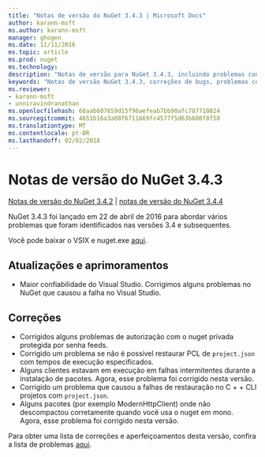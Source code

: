 ```yaml
---
title: "Notas de versão do NuGet 3.4.3 | Microsoft Docs"
author: karann-msft
ms.author: karann-msft
manager: ghogen
ms.date: 11/11/2016
ms.topic: article
ms.prod: nuget
ms.technology: 
description: "Notas de versão para NuGet 3.4.3, incluindo problemas conhecidos, correções de bug, recursos adicionados e DCRs."
keywords: "Notas de versão NuGet 3.4.3, correções de bugs, problemas conhecidos, adicionaram recursos, DCRs"
ms.reviewer:
- karann-msft
- unniravindranathan
ms.openlocfilehash: 68aab607659d15f96aefeab7bb90afc787710824
ms.sourcegitcommit: 4651b16a3a08f6711669fc4577f5d63b600f8f58
ms.translationtype: MT
ms.contentlocale: pt-BR
ms.lasthandoff: 02/02/2018
---
```

# <a name="nuget-343-release-notes"></a>Notas de versão do NuGet 3.4.3

[Notas de versão do NuGet 3.4.2](../release-notes/nuget-3.4.2.md) | [notas de versão do NuGet 3.4.4](../release-notes/nuget-3.4.4.md)

NuGet 3.4.3 foi lançado em 22 de abril de 2016 para abordar vários problemas que foram identificados nas versões 3.4 e subsequentes.

Você pode baixar o VSIX e nuget.exe [aqui](https://dist.nuget.org/index.html).

## <a name="updates-and-improvements"></a>Atualizações e aprimoramentos

* Maior confiabilidade do Visual Studio. Corrigimos alguns problemas no NuGet que causou a falha no Visual Studio.

## <a name="fixes"></a>Correções

* Corrigidos alguns problemas de autorização com o nuget privada protegida por senha feeds.
* Corrigido um problema se não é possível restaurar PCL de `project.json` com tempos de execução especificados.
* Alguns clientes estavam em execução em falhas intermitentes durante a instalação de pacotes. Agora, esse problema foi corrigido nesta versão.
* Corrigido um problema que causou a falhas de restauração no C + + CLI projetos com `project.json`.
* Alguns pacotes (por exemplo ModernHttpClient) onde não descompactou corretamente quando você usa o nuget em mono. Agora, esse problema foi corrigido nesta versão.

Para obter uma lista de correções e aperfeiçoamentos desta versão, confira a lista de problemas [aqui](https://github.com/NuGet/Home/issues?q=is%3Aissue+milestone%3A3.4.3+is%3Aclosed).